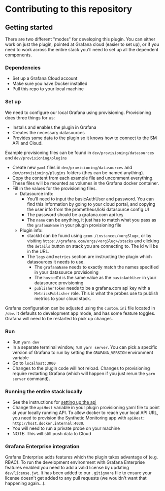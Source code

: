 # Contributing to this repository

## Getting started

There are two different "modes" for developing this plugin. You can either work on just the plugin, pointed at Grafana cloud (easier to set up), or if you need to work across the entire stack you'll need to set up all the dependent components.

### Dependencies

- Set up a Grafana Cloud account
- Make sure you have Docker installed
- Pull this repo to your local machine

### Set up

We need to configure our local Grafana using provisioning. Provisioning does three things for us:

- Installs and enables the plugin in Grafana
- Creates the necessary datasources
- Provides some data to the plugin so it knows how to connect to the SM API and Cloud.

Example provisioning files can be found in `dev/provisioning/datasources` and `dev/provisioning/plugins`

- Create new `yaml` files in `dev/provisioning/datasources` and `dev/provisioning/plugins` folders (they can be named anything).
- Copy the content from each example file and uncomment everything. These files will be mounted as volumes in the Grafana docker container.
- Fill in the values for the provisioning files.
  - Datasource info:
    - You'll need to input the basicAuthUser and password. You can find this information by going to your cloud portal, and copying the user info from the prometheus/loki datasource config UI
    - The password should be a grafana.com api key
    - The `name` can be anything, it just has to match what you pass as the `grafanaName` in your plugin provisioning file
  - Plugin info:
    - stackId can be found using `gcom /instances/<orgSlug>`, or by visiting `https://grafana.com/orgs/<orgSlug>/stacks` and clicking the `details` button on stack you are connecting to. The id will be in the URL.
    - The `logs` and `metrics` section are instructing the plugin which datasources it needs to use.
      - The `grafanaName` needs to exactly match the names specified in your datasource provisioning
      - The `hostedId` is the same value as the `basicAuthUser` in your datasource provisioning
      - `publisherToken` needs to be a grafana.com api key with a `MetricsPublisher` role. This is what the probes use to publish metrics to your cloud stack.

Grafana configuration can be adjusted using the `custom.ini` file located in `/dev`. It defaults to development app mode, and has some feature toggles. Grafana will need to be restarted to pick up changes.

### Run

- Run `yarn dev`
- In a separate terminal window, run `yarn server`. You can pick a specific version of Grafana to run by setting the `GRAFANA_VERSION` environment variable
- Go to `localhost:3000`
- Changes to the plugin code will hot reload. Changes to provisioning require restarting Grafana (which will happen if you just rerun the `yarn server` command).

### Running the entire stack locally

- See the instructions for [setting up the api](https://github.com/grafana/synthetic-monitoring-api/blob/main/DEVELOPMENT.md)
- Change the `apiHost` variable in your plugin provisioning yaml file to point at your locally running API. To allow docker to reach your local API URL, you need to provision the Synthetic Monitoring app with `apiHost: http://host.docker.internal:4030`.
- You will need to run a private probe on your machine
- NOTE: This will still push data to Cloud

### Grafana Enterprise integration

Grafana Enterprise adds features which the plugin takes advantage of (e.g. RBAC). To run the development environment with Grafana Enterprise features enabled you need to add a valid license by updating `dev/license.jwt`. It has been added to our `.gitignore` file to ensure your license doesn't get added to any pull requests (we wouldn't want that happening again...).
